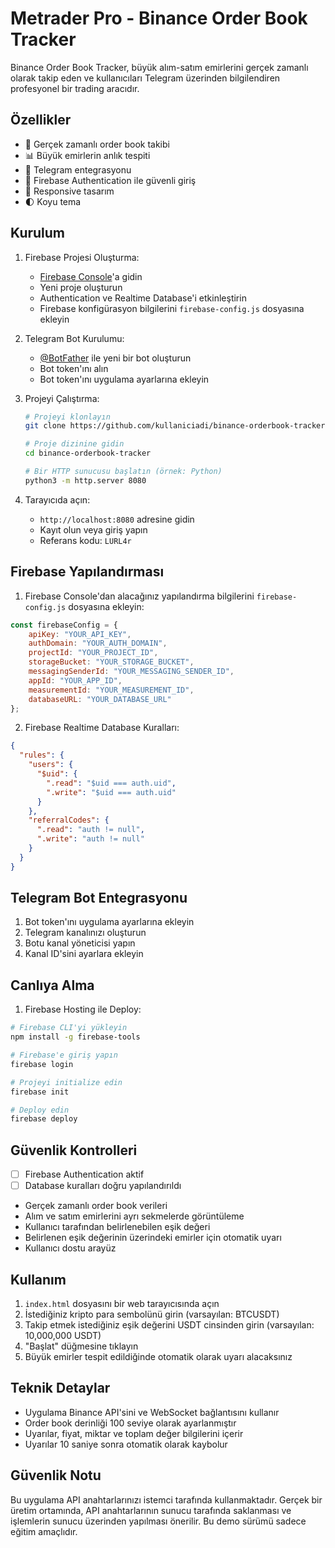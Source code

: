 # Metrader Pro - Binance Order Book Tracker

Binance Order Book Tracker, büyük alım-satım emirlerini gerçek zamanlı olarak takip eden ve kullanıcıları Telegram üzerinden bilgilendiren profesyonel bir trading aracıdır.

## Özellikler

- 🚀 Gerçek zamanlı order book takibi
- 📊 Büyük emirlerin anlık tespiti
- 💬 Telegram entegrasyonu
- 🔐 Firebase Authentication ile güvenli giriş
- 📱 Responsive tasarım
- 🌓 Koyu tema

## Kurulum

1. Firebase Projesi Oluşturma:
   - [Firebase Console](https://console.firebase.google.com)'a gidin
   - Yeni proje oluşturun
   - Authentication ve Realtime Database'i etkinleştirin
   - Firebase konfigürasyon bilgilerini `firebase-config.js` dosyasına ekleyin

2. Telegram Bot Kurulumu:
   - [@BotFather](https://t.me/botfather) ile yeni bir bot oluşturun
   - Bot token'ını alın
   - Bot token'ını uygulama ayarlarına ekleyin

3. Projeyi Çalıştırma:
   ```bash
   # Projeyi klonlayın
   git clone https://github.com/kullaniciadi/binance-orderbook-tracker.git
   
   # Proje dizinine gidin
   cd binance-orderbook-tracker
   
   # Bir HTTP sunucusu başlatın (örnek: Python)
   python3 -m http.server 8080
   ```

4. Tarayıcıda açın:
   - `http://localhost:8080` adresine gidin
   - Kayıt olun veya giriş yapın
   - Referans kodu: `LURL4r`

## Firebase Yapılandırması

1. Firebase Console'dan alacağınız yapılandırma bilgilerini `firebase-config.js` dosyasına ekleyin:

```javascript
const firebaseConfig = {
    apiKey: "YOUR_API_KEY",
    authDomain: "YOUR_AUTH_DOMAIN",
    projectId: "YOUR_PROJECT_ID",
    storageBucket: "YOUR_STORAGE_BUCKET",
    messagingSenderId: "YOUR_MESSAGING_SENDER_ID",
    appId: "YOUR_APP_ID",
    measurementId: "YOUR_MEASUREMENT_ID",
    databaseURL: "YOUR_DATABASE_URL"
};
```

2. Firebase Realtime Database Kuralları:
```json
{
  "rules": {
    "users": {
      "$uid": {
        ".read": "$uid === auth.uid",
        ".write": "$uid === auth.uid"
      }
    },
    "referralCodes": {
      ".read": "auth != null",
      ".write": "auth != null"
    }
  }
}
```

## Telegram Bot Entegrasyonu

1. Bot token'ını uygulama ayarlarına ekleyin
2. Telegram kanalınızı oluşturun
3. Botu kanal yöneticisi yapın
4. Kanal ID'sini ayarlara ekleyin

## Canlıya Alma

1. Firebase Hosting ile Deploy:
```bash
# Firebase CLI'yi yükleyin
npm install -g firebase-tools

# Firebase'e giriş yapın
firebase login

# Projeyi initialize edin
firebase init

# Deploy edin
firebase deploy
```

## Güvenlik Kontrolleri

- [ ] Firebase Authentication aktif
- [ ] Database kuralları doğru yapılandırıldı
- Gerçek zamanlı order book verileri
- Alım ve satım emirlerini ayrı sekmelerde görüntüleme
- Kullanıcı tarafından belirlenebilen eşik değeri
- Belirlenen eşik değerinin üzerindeki emirler için otomatik uyarı
- Kullanıcı dostu arayüz

## Kullanım

1. `index.html` dosyasını bir web tarayıcısında açın
2. İstediğiniz kripto para sembolünü girin (varsayılan: BTCUSDT)
3. Takip etmek istediğiniz eşik değerini USDT cinsinden girin (varsayılan: 10,000,000 USDT)
4. "Başlat" düğmesine tıklayın
5. Büyük emirler tespit edildiğinde otomatik olarak uyarı alacaksınız

## Teknik Detaylar

- Uygulama Binance API'sini ve WebSocket bağlantısını kullanır
- Order book derinliği 100 seviye olarak ayarlanmıştır
- Uyarılar, fiyat, miktar ve toplam değer bilgilerini içerir
- Uyarılar 10 saniye sonra otomatik olarak kaybolur

## Güvenlik Notu

Bu uygulama API anahtarlarınızı istemci tarafında kullanmaktadır. Gerçek bir üretim ortamında, API anahtarlarının sunucu tarafında saklanması ve işlemlerin sunucu üzerinden yapılması önerilir. Bu demo sürümü sadece eğitim amaçlıdır. 